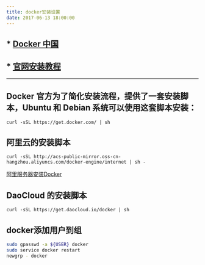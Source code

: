 ```yaml
---
title: docker安装设置
date: 2017-06-13 18:00:00
---
```


## * [Docker 中国](https://www.docker-cn.com/)

## * [官网安装教程](https://docs.docker.com/engine/installation/#supported-platforms)

***


## Docker 官方为了简化安装流程，提供了一套安装脚本，Ubuntu 和 Debian 系统可以使用这套脚本安装：
`curl -sSL https://get.docker.com/ | sh`

## 阿里云的安装脚本
`curl -sSL http://acs-public-mirror.oss-cn-hangzhou.aliyuncs.com/docker-engine/internet | sh -`

[阿里服务器安装Docker](https://help.aliyun.com/document_detail/60742.html?spm=5176.11065259.1996646101.searchclickresult.3ba3232c91aYPa)

## DaoCloud 的安装脚本
`curl -sSL https://get.daocloud.io/docker | sh`

## docker添加用户到组
``` bash
sudo gpasswd -a ${USER} docker
sudo service docker restart
newgrp - docker
```